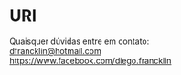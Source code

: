 URI
===
Quaisquer dúvidas entre em contato:<br>
dfrancklin@hotmail.com<br>
https://www.facebook.com/diego.francklin
